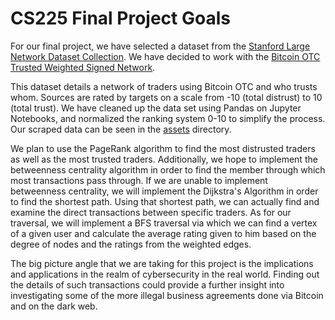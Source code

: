 # CS225 Final Project Goals

   For our final project, we have selected a dataset from the [Stanford Large Network Dataset Collection](http://snap.stanford.edu/data/#road). We have decided to work with the [Bitcoin OTC Trusted Weighted Signed Network](http://snap.stanford.edu/data/soc-sign-bitcoin-otc.html).
  
   This dataset details a network of traders using Bitcoin OTC and who trusts whom. Sources are rated by targets on a scale from -10 (total distrust) to 10 (total trust). We have cleaned up the data set using Pandas on Jupyter Notebooks, and normalized the ranking system 0-10 to simplify the process. Our scraped data can be seen in the [assets](https://github-dev.cs.illinois.edu/cs225-fa20/chiragg4-anityak2-aditk3-alivabp2/tree/master/assets/datasets) directory.
  
   We plan to use the PageRank algorithm to find the most distrusted traders as well as the most trusted traders. Additionally, we hope to implement the betweenness centrality algorithm in order to find the member through which most transactions pass through. If we are unable to implement betweenness centrality, we will implement the Dijkstra's Algorithm in order to find the shortest path. Using that shortest path, we can actually find and examine the direct transactions between specific traders. As for our traversal, we will implement a BFS traversal via which we can find a vertex of a given user and calculate the average rating given to him based on the degree of nodes and the ratings from the weighted edges.
  
   The big picture angle that we are taking for this project is the implications and applications in the realm of cybersecurity in the real world. Finding out the details of such transactions could provide a further insight into investigating some of the more illegal business agreements done via Bitcoin and on the dark web.
